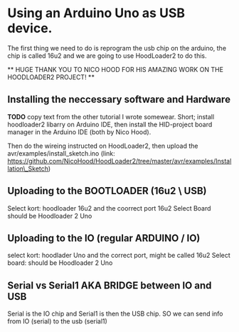 # Using an Arduino Uno as USB device.

The first thing we need to do is reprogram the usb chip on the arduino, the chip is called 16u2 and we are going to use HoodLoader2 to do this.

** HUGE THANK YOU TO NICO HOOD FOR HIS AMAZING WORK ON THE HOODLOADER2 PROJECT! **

## Installing the neccessary software and Hardware
**TODO** copy text from the other tutorial I wrote somewear.
Short; install hoodloader2 libarry on Arduino IDE, then install the HID-project board manager in the Arduino IDE (both by Nico Hood). 

Then do the wireing instructed on HoodLoader2, then upload the avr/examples/install\_sketch.ino  (link: https://github.com/NicoHood/HoodLoader2/tree/master/avr/examples/Installation\_Sketch)

## Uploading to the BOOTLOADER (16u2 \ USB)
Select kort: hoodloader 16u2 and the coorrect port 16u2 
Select Board  should be Hoodloader 2 Uno 

## Uploading to the IO (regular ARDUINO / IO)
select kort: hoodlader Uno and the correct port, might be called 16u2
Select board: should be Hoodloader 2 Uno

## Serial vs Serial1 AKA BRIDGE between IO and USB
Serial is the IO chip and Serial1 is then the USB chip. SO we can send info from IO (serial) to the usb (serial1)

 
